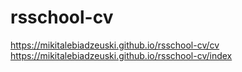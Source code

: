# rsschool-cv
 https://mikitalebiadzeuski.github.io/rsschool-cv/cv
https://mikitalebiadzeuski.github.io/rsschool-cv/index
